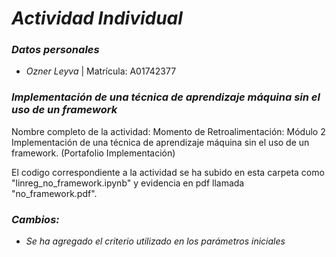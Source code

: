 # *Actividad Individual*

### *Datos personales*
- *Ozner Leyva* | Matrícula: A01742377

### *Implementación de una técnica de aprendizaje máquina sin el uso de un framework*

Nombre completo de la actividad: 
Momento de Retroalimentación: Módulo 2 Implementación de una técnica de aprendizaje máquina sin el uso de un framework. (Portafolio Implementación)

El codigo correspondiente a la actividad se ha subido en esta carpeta como "linreg_no_framework.ipynb" y evidencia en pdf llamada "no_framework.pdf".

### *Cambios:*
- *Se ha agregado el criterio utilizado en los parámetros iniciales*